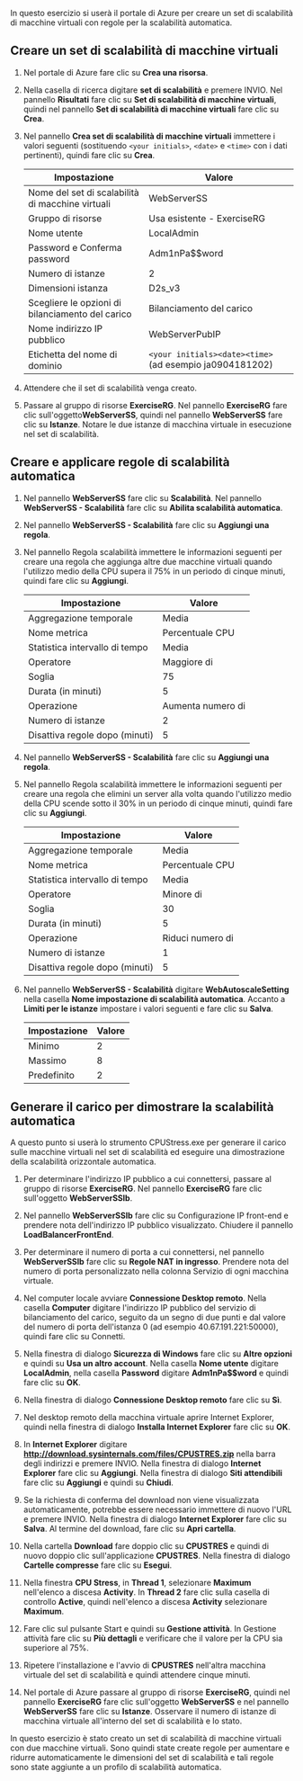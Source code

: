 In questo esercizio si userà il portale di Azure per creare un set di scalabilità di macchine virtuali con regole per la scalabilità automatica.

## <a name="create-a-virtual-machine-scale-set"></a>Creare un set di scalabilità di macchine virtuali

1. Nel portale di Azure fare clic su **Crea una risorsa**.

1. Nella casella di ricerca digitare **set di scalabilità** e premere INVIO. Nel pannello **Risultati** fare clic su **Set di scalabilità di macchine virtuali**, quindi nel pannello **Set di scalabilità di macchine virtuali** fare clic su **Crea**.

1. Nel pannello **Crea set di scalabilità di macchine virtuali** immettere i valori seguenti (sostituendo `<your initials>`, `<date>` e `<time>` con i dati pertinenti), quindi fare clic su **Crea**.

    |Impostazione|Valore|
    |---|---|
    |Nome del set di scalabilità di macchine virtuali|WebServerSS|
    |Gruppo di risorse|Usa esistente - ExerciseRG|
    |Nome utente|LocalAdmin|
    |Password e Conferma password|Adm1nPa$$word|
    |Numero di istanze|2|
    |Dimensioni istanza|D2s_v3|
    |Scegliere le opzioni di bilanciamento del carico|Bilanciamento del carico|
    |Nome indirizzo IP pubblico|WebServerPubIP|
    |Etichetta del nome di dominio|`<your initials><date><time>` (ad esempio ja0904181202)|

1. Attendere che il set di scalabilità venga creato.

1. Passare al gruppo di risorse **ExerciseRG**. Nel pannello **ExerciseRG** fare clic sull'oggetto**WebServerSS**, quindi nel pannello **WebServerSS** fare clic su **Istanze**. Notare le due istanze di macchina virtuale in esecuzione nel set di scalabilità.

## <a name="create-and-apply-autoscale-rules"></a>Creare e applicare regole di scalabilità automatica

1. Nel pannello **WebServerSS** fare clic su **Scalabilità**. Nel pannello **WebServerSS - Scalabilità** fare clic su **Abilita scalabilità automatica**.

1. Nel pannello **WebServerSS - Scalabilità** fare clic su **Aggiungi una regola**.

1. Nel pannello Regola scalabilità immettere le informazioni seguenti per creare una regola che aggiunga altre due macchine virtuali quando l'utilizzo medio della CPU supera il 75% in un periodo di cinque minuti, quindi fare clic su **Aggiungi**.

    |Impostazione|Valore|
    |---|---|
    |Aggregazione temporale|Media|
    |Nome metrica|Percentuale CPU|
    |Statistica intervallo di tempo|Media|
    |Operatore|Maggiore di|
    |Soglia|75|
    |Durata (in minuti)|5|
    |Operazione|Aumenta numero di|
    |Numero di istanze|2|
    |Disattiva regole dopo (minuti)|5|

1. Nel pannello **WebServerSS - Scalabilità** fare clic su **Aggiungi una regola**.

1. Nel pannello Regola scalabilità immettere le informazioni seguenti per creare una regola che elimini un server alla volta quando l'utilizzo medio della CPU scende sotto il 30% in un periodo di cinque minuti, quindi fare clic su **Aggiungi**.

    |Impostazione|Valore|
    |---|---|
    |Aggregazione temporale|Media|
    |Nome metrica|Percentuale CPU|
    |Statistica intervallo di tempo|Media|
    |Operatore|Minore di|
    |Soglia|30|
    |Durata (in minuti)|5|
    |Operazione|Riduci numero di|
    |Numero di istanze|1|
    |Disattiva regole dopo (minuti)|5|

1. Nel pannello **WebServerSS - Scalabilità** digitare **WebAutoscaleSetting** nella casella **Nome impostazione di scalabilità automatica**. Accanto a **Limiti per le istanze** impostare i valori seguenti e fare clic su **Salva**.

    |Impostazione|Valore|
    |---|---|
    |Minimo|2|
    |Massimo|8|
    |Predefinito|2|

## <a name="generate-load-to-demonstrate-autoscaling"></a>Generare il carico per dimostrare la scalabilità automatica

A questo punto si userà lo strumento CPUStress.exe per generare il carico sulle macchine virtuali nel set di scalabilità ed eseguire una dimostrazione della scalabilità orizzontale automatica.

1. Per determinare l'indirizzo IP pubblico a cui connettersi, passare al gruppo di risorse **ExerciseRG**. Nel pannello **ExerciseRG** fare clic sull'oggetto **WebServerSSlb**.

1. Nel pannello **WebServerSSlb** fare clic su Configurazione IP front-end e prendere nota dell'indirizzo IP pubblico visualizzato. Chiudere il pannello **LoadBalancerFrontEnd**.

1. Per determinare il numero di porta a cui connettersi, nel pannello **WebServerSSlb** fare clic su **Regole NAT in ingresso**. Prendere nota del numero di porta personalizzato nella colonna Servizio di ogni macchina virtuale.

1. Nel computer locale avviare **Connessione Desktop remoto**. Nella casella **Computer** digitare l'indirizzo IP pubblico del servizio di bilanciamento del carico, seguito da un segno di due punti e dal valore del numero di porta dell'istanza 0 (ad esempio 40.67.191.221:50000), quindi fare clic su Connetti.

1. Nella finestra di dialogo **Sicurezza di Windows** fare clic su **Altre opzioni** e quindi su **Usa un altro account**. Nella casella **Nome utente** digitare **LocalAdmin**, nella casella **Password** digitare **Adm1nPa$$word** e quindi fare clic su **OK**.

1. Nella finestra di dialogo **Connessione Desktop remoto** fare clic su **Sì**.

1. Nel desktop remoto della macchina virtuale aprire Internet Explorer, quindi nella finestra di dialogo **Installa Internet Explorer** fare clic su **OK**.

1. In **Internet Explorer** digitare **http://download.sysinternals.com/files/CPUSTRES.zip** nella barra degli indirizzi e premere INVIO. Nella finestra di dialogo **Internet Explorer** fare clic su **Aggiungi**. Nella finestra di dialogo **Siti attendibili** fare clic su **Aggiungi** e quindi su **Chiudi**.

1. Se la richiesta di conferma del download non viene visualizzata automaticamente, potrebbe essere necessario immettere di nuovo l'URL e premere INVIO. Nella finestra di dialogo **Internet Explorer** fare clic su **Salva**. Al termine del download, fare clic su **Apri cartella**.

1. Nella cartella **Download** fare doppio clic su **CPUSTRES** e quindi di nuovo doppio clic sull'applicazione **CPUSTRES**. Nella finestra di dialogo **Cartelle compresse** fare clic su **Esegui**.

1. Nella finestra **CPU Stress**, in **Thread 1**, selezionare **Maximum** nell'elenco a discesa **Activity**. In **Thread 2** fare clic sulla casella di controllo **Active**, quindi nell'elenco a discesa **Activity** selezionare **Maximum**.

1. Fare clic sul pulsante Start e quindi su **Gestione attività**. In Gestione attività fare clic su **Più dettagli** e verificare che il valore per la CPU sia superiore al 75%.

1. Ripetere l'installazione e l'avvio di **CPUSTRES** nell'altra macchina virtuale del set di scalabilità e quindi attendere cinque minuti.

1. Nel portale di Azure passare al gruppo di risorse **ExerciseRG**, quindi nel pannello **ExerciseRG** fare clic sull'oggetto **WebServerSS** e nel pannello **WebServerSS** fare clic su **Istanze**. Osservare il numero di istanze di macchina virtuale all'interno del set di scalabilità e lo stato.

In questo esercizio è stato creato un set di scalabilità di macchine virtuali con due macchine virtuali. Sono quindi state create regole per aumentare e ridurre automaticamente le dimensioni del set di scalabilità e tali regole sono state aggiunte a un profilo di scalabilità automatica.